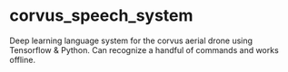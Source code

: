 # corvus_speech_system
Deep learning language system for the corvus aerial drone using Tensorflow &amp; Python. Can recognize a handful of commands and works offline.
